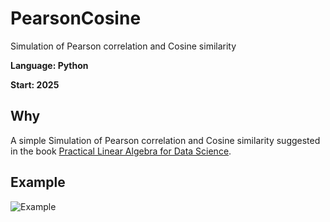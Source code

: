 # PearsonCosine
Simulation of Pearson correlation and Cosine similarity

**Language: Python**

**Start: 2025**

## Why
A simple Simulation of Pearson correlation and Cosine similarity suggested in the book [Practical Linear Algebra for Data Science](https://www.oreilly.com/library/view/practical-linear-algebra/9781098120603/).

## Example

![Example](/images/plot1.jpg)

